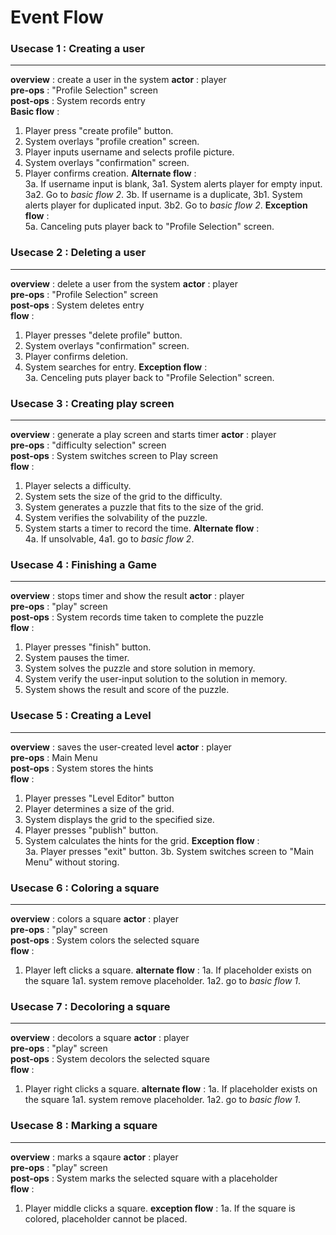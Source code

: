 # Event Flow

### Usecase 1 : Creating a user
---------------------------------
**overview**         : create a user in the system
**actor**            : player  
**pre-ops**          : "Profile Selection" screen  
**post-ops**         : System records entry  
**Basic flow**       :   
1. Player press "create profile" button.
2. System overlays "profile creation" screen.
3. Player inputs username and selects profile picture.
4. System overlays "confirmation" screen.
5. Player confirms creation.
**Alternate flow**   :  
3a. If username input is blank, 
   3a1. System alerts player for empty input.
   3a2. Go to *basic flow 2*.
3b. If username is a duplicate,
   3b1. System alerts player for duplicated input.
   3b2. Go to *basic flow 2*.
**Exception flow**   :  
5a. Canceling puts player back to "Profile Selection" screen.

### Usecase 2 : Deleting a user
---------------------------------
**overview**         : delete a user from the system
**actor**            : player  
**pre-ops**          : "Profile Selection" screen  
**post-ops**         : System deletes entry    
**flow**             : 
1. Player presses "delete profile" button.
2. System overlays "confirmation" screen.
3. Player confirms deletion.
4. System searches for entry.
**Exception flow**   :  
3a. Cenceling puts player back to "Profile Selection" screen.

### Usecase 3 : Creating play screen
------------------------------------
**overview**         : generate a play screen and starts timer
**actor**            : player  
**pre-ops**          : "difficulty selection" screen  
**post-ops**         : System switches screen to Play screen  
**flow**             :  
1. Player selects a difficulty.
2. System sets the size of the grid to the difficulty.
3. System generates a puzzle that fits to the size of the grid.
4. System verifies the solvability of the puzzle.
5. System starts a timer to record the time.
**Alternate flow**   :  
4a. If unsolvable,
   4a1. go to *basic flow 2*.
 
### Usecase 4 : Finishing a Game
----------------------------------
**overview**         : stops timer and show the result
**actor**            : player  
**pre-ops**          : "play" screen  
**post-ops**         : System records time taken to complete the puzzle  
**flow**             :   
1. Player presses "finish" button.
2. System pauses the timer.
3. System solves the puzzle and store solution in memory.
4. System verify the user-input solution to the solution in memory.
5. System shows the result and score of the puzzle.

### Usecase 5 : Creating a Level
---------------------------------
**overview**         : saves the user-created level
**actor**            : player  
**pre-ops**          : Main Menu  
**post-ops**         : System stores the hints  
**flow**             :  
1. Player presses "Level Editor" button
2. Player determines a size of the grid.
3. System displays the grid to the specified size.
4. Player presses "publish" button.
5. System calculates the hints for the grid.
**Exception flow**   :  
3a. Player presses "exit" button.
3b. System switches screen to "Main Menu" without storing.

### Usecase 6 : Coloring a square
-----------------------------------
**overview**         : colors a square
**actor**            : player  
**pre-ops**          : "play" screen  
**post-ops**         : System colors the selected square  
**flow**             :  
1. Player left clicks a square.
**alternate flow**   :
1a. If placeholder exists on the square
   1a1. system remove placeholder.
   1a2. go to *basic flow 1*.

### Usecase 7 : Decoloring a square
------------------------------------
**overview**         : decolors a square
**actor**            : player  
**pre-ops**          : "play" screen  
**post-ops**         : System decolors the selected square  
**flow**             :  
1. Player right clicks a square.
**alternate flow**   :
1a. If placeholder exists on the square
   1a1. system remove placeholder.
   1a2. go to *basic flow 1*.

### Usecase 8 : Marking a square
------------------------------------
**overview**         : marks a sqaure
**actor**            : player  
**pre-ops**          : "play" screen  
**post-ops**         : System marks the selected square with a placeholder  
**flow**             :  
1. Player middle clicks a square.
**exception flow**   :
1a. If the square is colored, placeholder cannot be placed.
